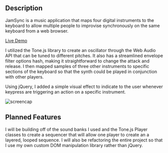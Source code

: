 ## Description

JamSync is a music application that maps four digital instruments to the keyboard to allow multiple people to improvise synchronously on the same keyboard from a web browser.

[Live Demo](http://ethangooding.com/JamSync/)

I utilized the Tone.js library to create an oscillator through the Web Audio API that can be tuned to different pitches. It also has a streamlined envelope filter options hash, making it straightforward to change the attack and release. I then mapped samples of three other instruments to specific sections of the keyboard so that the synth could be played in conjunction with other players.

Using jQuery, I added a simple visual effect to indicate to the user whenever keypress are triggering an action on a specific instrument.


![screencap](https://github.com/Eden12345/JamSync/blob/master/assets/screencap.png)


## Planned Features

I will be building off of the sound banks I used and the Tone.js Player classes to create a sequencer that will allow one player to create an a layered, looped sequence. I will also be refactoring the entire project so that I use my own custom DOM manipulation library rather than jQuery.
